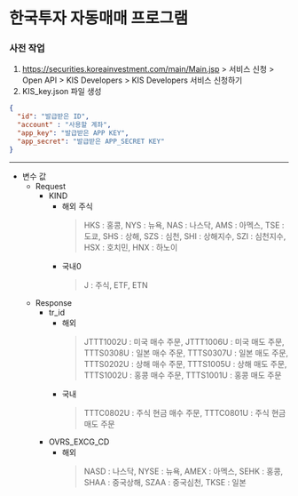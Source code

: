 # 한국투자 자동매매 프로그램

### 사전 작업
1. https://securities.koreainvestment.com/main/Main.jsp > 서비스 신청 > Open API > KIS Developers > KIS Developers 서비스 신청하기 
2. KIS_key.json 파일 생성
```json
{
  "id": "발급받은 ID",
  "account" : "사용할 계좌",
  "app_key": "발급받은 APP KEY",
  "app_secret": "발급받은 APP_SECRET KEY"
}
```
---
* 변수 값
  * Request 
    * KIND 
      * 해외 주식
        > HKS : 홍콩, NYS : 뉴욕, NAS : 나스닥, AMS : 아멕스, TSE : 도쿄, SHS : 상해, SZS : 심천, SHI : 상해지수, SZI : 심천지수, HSX : 호치민, HNX : 하노이
      * 국내0
        > J : 주식, ETF, ETN
  * Response
    * tr_id
      * 해외
        > JTTT1002U : 미국 매수 주문, JTTT1006U : 미국 매도 주문, TTTS0308U : 일본 매수 주문, TTTS0307U : 일본 매도 주문, TTTS0202U : 상해 매수 주문, TTTS1005U : 상해 매도 주문, TTTS1002U : 홍콩 매수 주문, TTTS1001U : 홍콩 매도 주문
      * 국내
        > TTTC0802U : 주식 현금 매수 주문, TTTC0801U : 주식 현금 매도 주문
    * OVRS_EXCG_CD
      * 해외
        > NASD : 나스닥, NYSE : 뉴욕, AMEX : 아멕스, SEHK : 홍콩, SHAA : 중국상해, SZAA : 중국심천, TKSE : 일본